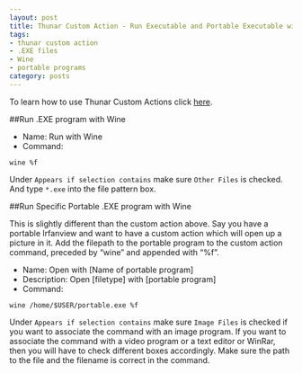 ```yaml
---
layout: post
title: Thunar Custom Action - Run Executable and Portable Executable with Wine
tags:
- thunar custom action
- .EXE files
- Wine
- portable programs
category: posts
---
```

To learn how to use Thunar Custom Actions click [here](http://birchwell.github.io/posts/thunar-custom-action-tutorial-convert-video-to-avi/).

##Run .EXE program with Wine

* Name: Run with Wine
* Command: 

`wine %f`

Under `Appears if selection contains` make sure `Other Files` is checked. And type `*.exe` into the file pattern box.

##Run Specific Portable .EXE program with Wine

This is slightly different than the custom action above. Say you have a portable Irfanview and want to have a custom action which will open up a picture in it. Add the filepath to the portable program to the custom action command, preceded by “wine” and appended with “%f”.

* Name: Open with [Name of portable program]
* Description: Open [filetype] with [portable program]
* Command: 

`wine /home/$USER/portable.exe %f`

Under `Appears if selection contains` make sure `Image Files` is checked if you want to associate the command with an image program. If you want to associate the command with a video program or a text editor or WinRar, then you will have to check different boxes accordingly. Make sure the path to the file and the filename is correct in the command.

